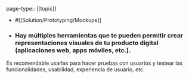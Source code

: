 page-type:: [[topic]]

- #[[Solution/Prototyping/Mockups]]

- ### Hay múltiples herramientas que te pueden permitir crear representaciones visuales de tu producto digital (aplicaciones web, apps móviles, etc.).

Es recomendable usarlas para hacer pruebas con usuarios y testear las funcionalidades, usabilidad, experiencia de usuario, etc.



